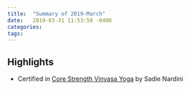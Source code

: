 ```yaml
---
title:  "Summary of 2019-March"
date:   2019-03-31 11:53:50 -0400
categories:
tags:
---
```

## Highlights
- Certified in [Core Strength Vinyasa Yoga](https://en.wikipedia.org/wiki/Core_Strength_Vinyasa_Yoga) by Sadie Nardini
